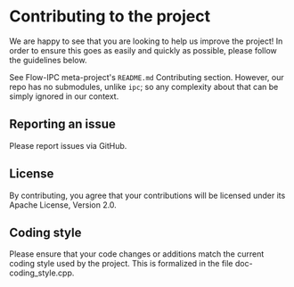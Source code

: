 # Contributing to the project

We are happy to see that you are looking to help us improve the project!  In order to ensure this goes as
easily and quickly as possible, please follow the guidelines below.

See Flow-IPC meta-project's `README.md` Contributing section.  However, our repo has no submodules, unlike
`ipc`; so any complexity about that can be simply ignored in our context.

## Reporting an issue

Please report issues via GitHub.

## License

By contributing, you agree that your contributions will be licensed under its Apache License, Version
2.0.

## Coding style

Please ensure that your code changes or additions match the current coding style used by the project.
This is formalized in the file doc-coding_style.cpp.
